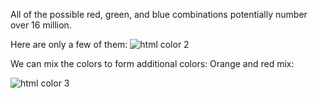 All of the possible red, green, and blue combinations potentially number over 16 million.

Here are only a few of them:
![html color 2](https://user-images.githubusercontent.com/49730521/82823509-54ff8800-9ec5-11ea-815f-cda8aaabeb18.PNG)
 
 We can mix the colors to form additional colors:
Orange and red mix:


![html color 3](https://user-images.githubusercontent.com/49730521/82823587-79f3fb00-9ec5-11ea-8d5a-e1f3e908e65a.PNG)
